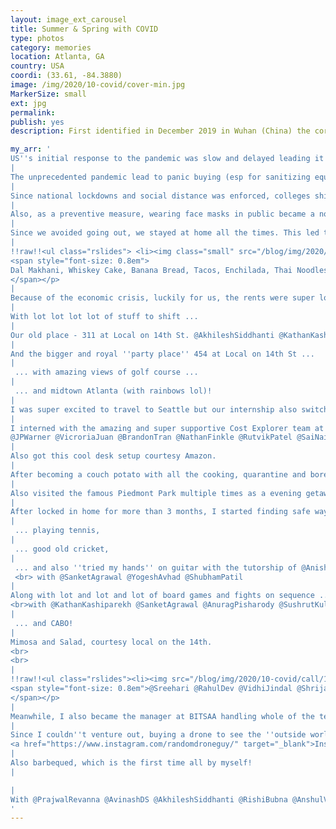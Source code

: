 ```yaml
---
layout: image_ext_carousel
title: Summer & Spring with COVID
type: photos
category: memories
location: Atlanta, GA
country: USA
coordi: (33.61, -84.3880)
image: /img/2020/10-covid/cover-min.jpg
MarkerSize: small
ext: jpg
permalink:
publish: yes
description: First identified in December 2019 in Wuhan (China) the coronavirus has wrecked havoc all across the world with more than 2 million worldwide deaths. The world seems to have come to a stop with global social and economic disruption, including the largest global recession since the Great Depression!

my_arr: '
US''s initial response to the pandemic was slow and delayed leading it to have quarter a of the world''s cases.
|
The unprecedented pandemic lead to panic buying (esp for sanitizing equipment) and empty stores. Witnessing the world''s largest economy down on its knees was frightening and totally unexpected! As a student, suddenly it didn''t seem like the land of dreams.
|
Since national lockdowns and social distance was enforced, colleges shifted to completely online.
|
Also, as a preventive measure, wearing face masks in public became a norm and sanitizers became more valuable than petrol.
|
Since we avoided going out, we stayed at home all the times. This led to activities like self hair cutting haha. @AkhileshSiddhanti
|
!!raw!!<ul class="rslides"> <li><img class="small" src="/blog/img/2020/10-covid/cook/1.jpg"></li><li><img class="small" src="/blog/img/2020/10-covid/cook/2.jpg"></li><li><img class="small" src="/blog/img/2020/10-covid/cook/3.jpg"></li><li><img src="/blog/img/2020/10-covid/cook/4.jpg"></li><li><img src="/blog/img/2020/10-covid/cook/5.jpg" class="small" ></li><li><img src="/blog/img/2020/10-covid/cook/6.jpg"></li><li><img src="/blog/img/2020/10-covid/cook/7.jpg"></li><li><img src="/blog/img/2020/10-covid/cook/8.jpg"></li><li><img src="/blog/img/2020/10-covid/cook/9.jpg"></li><li><img src="/blog/img/2020/10-covid/cook/10.jpg"></li><li><img class="small" src="/blog/img/2020/10-covid/cook/11.jpg"></li><li><img src="/blog/img/2020/10-covid/cook/12.jpg"></li><li><img src="/blog/img/2020/10-covid/cook/13.jpg"></li><li><img src="/blog/img/2020/10-covid/cook/14.jpg"></li><li><img class="small" src="/blog/img/2020/10-covid/cook/15.jpg"></li></ul><p id ="6" class="center">Full day at home also led to crazy amount of exotic cooking, for example:<br>
<span style="font-size: 0.8em">
Dal Makhani, Whiskey Cake, Banana Bread, Tacos, Enchilada, Thai Noodles, Dosa Pizza, Gol Gappe, Hakka Noodles, Fried Rice, Manchurian, Pakoras, Burrito Bowl, Spanish omelette, etc
</span></p>
|
Because of the economic crisis, luckily for us, the rents were super low so we shifted to a bigger home ....
|
With lot lot lot lot of stuff to shift ...
|
Our old place - 311 at Local on 14th St. @AkhileshSiddhanti @KathanKashiparekh
|
And the bigger and royal ''party place'' 454 at Local on 14th St ...
|
 ... with amazing views of golf course ...
|
 ... and midtown Atlanta (with rainbows lol)!
|
I was super excited to travel to Seattle but our internship also switched to remote from Atlanta itself.
|
I interned with the amazing and super supportive Cost Explorer team at AWS. <br>
@JPWarner @VicroriaJuan @BrandonTran @NathanFinkle @RutvikPatel @SaiNaidu @PeterFrench @DrewHanberry @GabrielCanovas @HongshenYu @LutongYang
|
Also got this cool desk setup courtesy Amazon.
|
After becoming a couch potato with all the cooking, quarantine and boredom, one needed to burn some fat. Joined 50k challenge with @AshuTayal @TarushreeGandhi @JyotiSharma @MalavShah @PulkitAgarwal @AnkitKumar @AnshulVora
|
Also visited the famous Piedmont Park multiple times as a evening getaway after work!
|
After locked in home for more than 3 months, I started finding safe ways to go out. Like cycling,
|
 ... playing tennis,
|
 ... good old cricket,
|
 ... and also ''tried my hands'' on guitar with the tutorship of @AnishGupta.
 <br> with @SanketAgrawal @YogeshAvhad @ShubhamPatil
|
Along with lot and lot and lot of board games and fights on sequence ...
<br>with @KathanKashiparekh @SanketAgrawal @AnuragPisharody @SushrutKulkani @AkhileshSiddhanti
|
 ... and CABO!
|
Mimosa and Salad, courtesy local on the 14th.
<br>
<br>
|
!!raw!!<ul class="rslides"><li><img src="/blog/img/2020/10-covid/call/1.jpg"></li><li><img src="/blog/img/2020/10-covid/call/2.jpg"></li><li><img src="/blog/img/2020/10-covid/call/3.jpg"  class="small"></li><li><img src="/blog/img/2020/10-covid/call/4.jpg" ></li><li><img src="/blog/img/2020/10-covid/call/5.jpg"  class="small"></li><li><img src="/blog/img/2020/10-covid/call/6.jpg"  class="small"></li><li><img src="/blog/img/2020/10-covid/call/7.jpg"  class="small"></li><li><img src="/blog/img/2020/10-covid/call/8.jpg"></li><li><img src="/blog/img/2020/10-covid/call/9.jpg"></li><li><img src="/blog/img/2020/10-covid/call/10.jpg"></li><li><img src="/blog/img/2020/10-covid/call/11.jpg"></li><li><img src="/blog/img/2020/10-covid/call/12.jpg"></li><li><img src="/blog/img/2020/10-covid/call/13.jpg"></li><li><img src="/blog/img/2020/10-covid/call/14.jpg"></li><li><img src="/blog/img/2020/10-covid/call/15.jpg"  class="small"></li><li><img src="/blog/img/2020/10-covid/call/16.jpg"  class="small"></li></ul><p class="center" id ="25">Connecting virtually with people from all phases of my life <br>
<span style="font-size: 0.8em">@Sreehari @RahulDev @VidhiJindal @ShrijaMishra @ShaliniChaudhuri @SeeratBindra @RichaTibrewal @ShubhangiUpasani @ArthitaGhosh @SashankGondala @PruthviP @SebastianSanty @NissimGoreDatar @RohitMujumdar  @VaibhavBhosale @KathanKashiparekh @AkhileshSiddhanti @SiddhantRathore @ArnavVijayakar @YashHaritwal @MayankKumar @ShikharSaluja @AmolSaket @VidushiSinghal @VidyanshiSinghal @RagunathanMariappan @XiuweiZhang @VaibhavRajan @ZiqiZhang @JollyMausi @Mummy @TusharRajvanshi @YashGoel @Papa @DebadityaBasu @PulkitAgarwal @SanketAgrawal @ShreeshaKulkarni @RajatBhavnani @AnshulVora @RishiBubna @AasthaAgrawal @JyotiSharma @GarvGoel @RishabGoel @DevanshiGoel @NavniGoel @AnikaRajvanshi @SooyounOh @PranitKaul @XinhaiPan @AkshayKumar @PrasheelGandhi @GouravGoel @MadhurGarg @CarlLusby @RajatChacha @Dadi @MintuChacha @PratimaGurung @MukulRawat @AnugrahPrakash @DhanurKhurana @SiddharthMisra
</span></p>
|
Meanwhile, I also became the manager at BITSAA handling whole of the technology work!
|
Since I couldn''t venture out, buying a drone to see the ''outside world'' from the comforts (safety) of home was a lucrative idea!<br>
<a href="https://www.instagram.com/randomdroneguy/" target="_blank">Instagram Channel</a>
|
Also barbequed, which is the first time all by myself!
|

|
With @PrajwalRevanna @AvinashDS @AkhileshSiddhanti @RishiBubna @AnshulVora @SanketAgrawal @AnuragPisharody
'
---
```

<!-- http://compressjpeg.com -->
<!-- http://compressimage.toolur.com/ 1024, 400-->
<!-- https://ezgif.com/optimize/ remove second and then lossy 50. Best is transparency. Fuzzy 6-->
<!-- https://support.google.com/blogger/thread/1950766?hl=en -->
